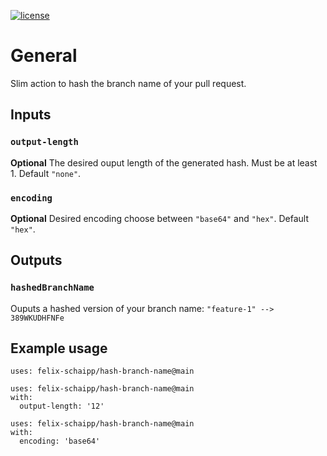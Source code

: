 [![license](https://img.shields.io/badge/License-MIT-purple.svg)](LICENSE)

<!-- [![market](https://img.shields.io/badge/Get_it-on_the_Marketplace-informational.svg)](https://github.com/marketplace/actions/add-release-channel) -->

# General

Slim action to hash the branch name of your pull request.

## Inputs

### `output-length`

**Optional** The desired ouput length of the generated hash. Must be at least 1. Default `"none"`.

### `encoding`

**Optional** Desired encoding choose between `"base64"` and `"hex"`. Default `"hex"`.

## Outputs

### `hashedBranchName`

Ouputs a hashed version of your branch name:
`"feature-1" --> 389WKUDHFNFe`

## Example usage

```
uses: felix-schaipp/hash-branch-name@main
```

```
uses: felix-schaipp/hash-branch-name@main
with:
  output-length: '12'
```

```
uses: felix-schaipp/hash-branch-name@main
with:
  encoding: 'base64'
```
